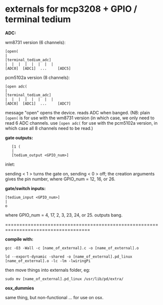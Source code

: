 externals for mcp3208 + GPIO / terminal tedium
===========================================================


**ADC:**

wm8731 version (6 channels): 

```
[open(
|
[terminal_tedium_adc]
|  |  |  |  |  |  |  | 
[ADC0]  [ADC1]  ... 	[ADC5]
```

pcm5102a version (8 channels): 

```
[open adc(
|
[terminal_tedium_adc]
|  |  |  |  |  |  |  | 
[ADC0]  [ADC1]  ... 	[ADC7]
```

message "open" opens the device. reads ADC when banged. (NB: plain `[open(` is for use with the wm8731 version (in which case, we only need to read 6 ADC channels. use `[open adc(` for use with the pcm5102a version, in which case all 8 channels need to be read.)

 
**gate outputs:**

```
   [1 (     
   |    
   [tedium_output <GPIO_num>]

```
inlet: 

sending < 1 > turns the gate on, sending < 0 > off; the creation arguments gives the pin number, where GPIO_num = 12, 16, or 26.

**gate/switch inputs:** 

```
[tedium_input <GPIO_num>] 
|
o
```
where GPIO_num = 4, 17, 2, 3, 23, 24, or 25. outputs bang.

====================================================================================


**compile with:**

`gcc -O3 -Wall -c [name_of_external].c -o [name_of_external].o`

`ld --export-dynamic -shared -o [name_of_external].pd_linux [name_of_external].o -lc -lm -lwiringPi`

then move things into externals folder, eg: 

`sudo mv [name_of_external].pd_linux /usr/lib/pd/extra/`

**osx_dummies**

same thing, but non-functional ... for use on osx. 
